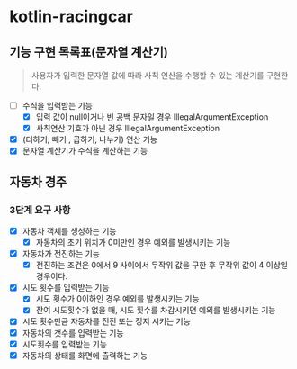 # kotlin-racingcar

## 기능 구현 목록표(문자열 계산기)
> 사용자가 입력한 문자열 값에 따라 사칙 연산을 수행할 수 있는 계산기를 구현한다. 

- [ ] 수식을 입력받는 기능 
  - [x] 입력 값이 null이거나 빈 공백 문자일 경우 IllegalArgumentException
  - [x] 사칙연산 기호가 아닌 경우 IllegalArgumentException
- [x] (더하기, 빼기 , 곱하기, 나누기) 연산 기능
- [x] 문자열 계산기가 수식을 계산하는 기능

## 자동차 경주
### 3단계 요구 사항
- [x] 자동차 객체를 생성하는 기능
  - [x] 자동차의 초기 위치가 0미만인 경우 예외를 발생시키는 기능
- [x] 자동차가 전진하는 기능
  - [x] 전진하는 조건은 0에서 9 사이에서 무작위 값을 구한 후 무작위 값이 4 이상일 경우이다.
- [x] 시도 횟수를 입력받는 기능
  - [x] 시도 횟수가 0이하인 경우 예외를 발생시키는 기능  
  - [x] 잔여 시도횟수가 없을 때, 시도 횟수를 차감시키면 예외를 발생시키는 기능
- [x] 시도 횟수만큼 자동차를 전진 또는 정지 시키는 기능
- [x] 자동차의 갯수를 입력받는 기능 
- [x] 시도횟수를 입력받는 기능
- [x] 자동차의 상태를 화면에 출력하는 기능
